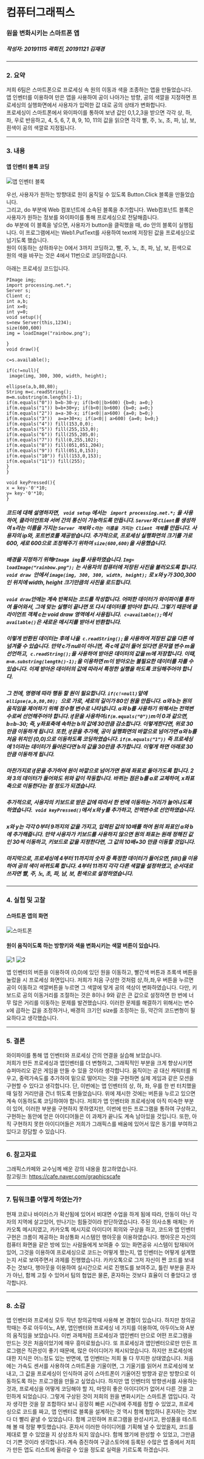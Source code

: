 #  컴퓨터그래픽스  
### 원을 변화시키는 스마트폰 앱
##### 작성자: 20191115 곽희진, 20191121 김재경 

---------------------
### 2. 요약  

저희 6팀은 스마트폰으로 프로세싱 속 원의 이동과 색을 조종하는 앱을 만들었습니다.  
앱 인벤터를 이용하여 만은 앱을 사용하여 공이 나아가는 방향, 공의 색깔을 지정하면 
프로세싱의 실행화면에서 사용자가 입력한 값 대로 공의 상태가 변화합니다.   
 프로세싱이 스마트폰에서 와이파이를 통하여 보낸 값인 0,1,2,3을 받으면 각각 상, 하, 좌, 우로 반응하고, 4, 5, 6, 7, 8, 9, 10, 11의 값을 읽으면 각각 빨, 주, 노, 초, 파, 남, 보, 흰색이 공의 색깔로 지정됩니다.  

--------------------
### 3. 내용
#### 앱 인벤터 블록 코딩 
![앱 인벤터 블록](https://user-images.githubusercontent.com/50646904/80808882-74273480-8bfb-11ea-9d97-74b92c6c79c5.png)

우선, 사용자가 원하는 방향대로 원이 움직일 수 있도록 Button.Click 블록을 만들었습니다.  
그리고, do 부분에 Web 컴포넌트에 소속된 블록을 추가합니다. Web컴포넌트 블록은 사용자가 원하는 정보를 와이파이를 통해 프로세싱으로 전달해줍니다.  
do 부분에 이 블록을 넣으면, 사용자가 button을 클릭했을 때, do 안의 블록이 실행됩니다.  이 프로그램에서는 Web1.PutText를 사용하여 text에 저장된 값을 프로세싱으로 넘기도록 했습니다.  
원이 이동하는 상하좌우는 0에서 3까지 코딩하고, 빨, 주, 노, 초, 파, 남, 보, 흰색으로 원의 색을 바꾸는 것은 4에서 11번으로 코딩하였습니다.    

아래는 프로세싱 코드입니다.  
```
PImage img;
import processing.net.*;
Server s;
Client c;
int a,b;
int x=0;
int y=0;
void setup(){
s=new Server(this,1234);
size(600,600)
img = loadImage("rainbow.png");

}
void draw(){

c=s.available();

if(c!=null){
 image(img, 300, 300, width, height);

ellipse(a,b,80,80);
String m=c.readString();
m=m.substring(m.length()-1);
if(m.equals("0")) b=b-30-y; if(b<0||b>600) {b=0; a=0;} 
if(m.equals("1")) b=b+30+y; if(b<0||b>600) {b=0; a=0;}
if(m.equals("2")) a=a-30-x; if(a<0||a>600) {a=0; b=0;}
if(m.equals("3"))  a=a+30+x; if(a<0|| a>600) {a=0; b=0;}
if(m.equals("4")) fill(153,0,0);
if(m.equals("5")) fill(255,153,0);
if(m.equals("6")) fill(255,205,0);
if(m.equals("7")) fill(0,255,102);
if(m.equals("8")) fill(051,051,204);
if(m.equals("9")) fill(051,0,153);
if(m.equals("10")) fill(153,0,153);
if(m.equals("11")) fill(255);
}
}

void keyPressed(){
x = key-'0'*10;
y= key-'0'*10;
}
``` 


##### 코드에 대해 설명하자면, ``` void setup``` 에서는 ``` import processing.net.*;``` 을 사용하여, 클라이언트와 서버 간의 통신이 가능하도록 만듭니다. ```Server```와 ```Client```를 생성하여 s라는 이름을 가지는 ```Server 객체```와 ```c라는 이름을 가지는 Client 객체```를 만듭니다.  사용자의 ip와, 포트번호를 제공받습니다. 추가적으로, 프로세싱 실행화면의 크기를 가로 600, 세로 600으로 조정해주기 위하여 ```size(600,600)```을 사용했습니다.  
##### 배경을 지정하기 위해```PImage img```를 사용하였습니다. ```Img= loadImage(“rainbow.png”);``` 는 사용자의 컴퓨터에 저장된 사진을 불러오도록 합니다.  ```void draw ```안에서 ```image(img, 300, 300, width, height);``` 로 x와 y가 300,300인 위치에 width, height 크기만큼의 사진을 로드합니다.  
##### ```void draw```안에는 계속 반복되는 코드를 작성합니다. 어떠한 데이터가 와이파이를 통하여 들어와서, 그에 맞는 실행이 끝나면 또 다시 데이터를 받아야 합니다. 그렇기 때문에 클라이언트 객체 c는 void draw 영역에서 사용됩니다.``` c=available();```에서 ```available()```은 새로운 메시지를 받아서 반환합니다.   
 #####  이렇게 반환된 데이터는 후에 나올``` c.readString();```을 사용하여 저장된 값을 다른 에 넘겨줄 수 있습니다. 만약 c가 null이 아니면, 즉 c에 값이 들어 있다면 문자열 변수 m을 선언하고,``` c.readString();```을 사용하여 받아온 데이터의 값을 m에 저장합니다.  이때, ```m=m.substring(length()-1);```을 이용하면 m이 받아오는 불필요한 데이터를 자를 수 있습니다. 이제 받아온 데이터의 값에 따라서 특정한 실행을 하도록 코딩해주어야 합니다.   
 ##### 그 전에, 명령에 따라 행동 할 원이 필요합니다. ```if(c!=null)```앞에 ```ellipse(a,b,80,80); ```으로 가로, 세로의 길이가 80인 원을 만듭니다. a와 b는 원의 움직임을 제어하기 위해 정수형 변수로 나타냅니다. a와 b를 사용하기 위해서는 전역변수로써 선언해주어야 합니다. if문을 사용하여``` if(m.equals(“0”)) ```m이 0과 같으면, b=b-30; 즉, y좌표축에 속하는 b의 값에 30만큼 감소합니다. 이렇게한다면, 위로 30만큼 이동하게 됩니다. 또한, if문을 추가해, 공이 실행화면의 바깥으로 넘어가면 a와 b를 처음 위치인 (0,0)으로 이동하도록 코딩하였습니다. ```if(m.equals(“1”))``` 즉 프로세싱에 1이라는 데이터가 들어온다면 b의 값을 30만큼 추가합니다. 이렇게 하면 아래로 30만큼 이동하게 됩니다.  
#####  마찬가지로 if문을 추가하여 원이 바깥으로 넘어가면 원래 좌표로 돌아가도록 합니다. 2와 3의 데이터가 들어와도 위와 같이 작동합니다. 바뀌는 점은 b를 a로 교체하여, x좌표축으로 이동한다는 점 정도가 되겠습니다.  
##### 추가적으로, 사용자의 키보드로 받은 값에 따라서 한 번에 이동하는 거리가 늘어나도록 하였습니다.``` void keyPressed()```에서 x와 y를 추가하고, 전역변수로 선언하였습니다.  
#####  x와 y는 각각 0부터 9까지의 값을 가지고, 입력된 값의 10배를 하여 원의 좌표인 a와 b에 추가해줍니다. 만약 사용자가 키보드를 사용하지 않으면 원의 좌표는 원래 정해진 값인 30씩 이동하고, 키보드로 값을 지정한다면, 그 값의 10배+30 만큼 이동할 것입니다.  
##### 마지막으로, 프로세싱에 4부터 11까지의 숫자 중 특정한 데이터가 들어오면, fill()을 이용하여 공의 색이 바뀌도록 합니다. 4부터 11까지 각각 다른 색깔을 설정하였고, 순서대로 쓰자면 빨, 주, 노, 초, 파, 남, 보, 흰색으로 설정하였습니다.   


--------------------
### 4. 실험 및 고찰

#### 스마트폰 앱의 화면  
![스마트폰](https://user-images.githubusercontent.com/50646904/80808809-4d68fe00-8bfb-11ea-83c8-80acbc632662.png)

#### 원이 움직이도록 하는 방향키와 색을 변화시키는 색깔 버튼이 있습니다.   
![1](https://user-images.githubusercontent.com/50646904/80808801-49d57700-8bfb-11ea-8d7f-da5074c01796.png)
![2](https://user-images.githubusercontent.com/50646904/80808807-4b9f3a80-8bfb-11ea-8d65-45e33e184964.png)

앱 인벤터의 버튼을 이용하여 (0,0)에 있던 원을 이동하고, 빨간색 버튼과 초록색 버튼을 눌렀을 시 프로세싱 화면입니다. 저희가 처음 구상한 것처럼 상,하,좌,우 버튼을 누르면 공이 이동하고 색깔버튼을 누르면 그 색깔에 맞게 공의 색상이 변화하였습니다. 다만, 키보드로 공의 이동거리를 조절하는 것은 8이나 9와 같은 큰 값으로 설정하면 한 번에 너무 많은 거리를 이동하는 문제를 발견했습니다. 이러한 문제를 해결하기 위해서는 변수 x에 곱하는 값을 조정하거나, 배경의 크기인 size를 조정하는 등, 약간의 코드변형이 필요하다고 생각했습니다. 

--------------------
### 5. 결론
와이파이를 통해 앱 인벤터와 프로세싱 간의 연결을 실습해 보았습니다.   
저희가 만든 프로세싱과 앱인벤터를 더 변형하고, 그래픽적인 부분을 크게 향상시키면 슈퍼마리오 같은 게임을 만들 수 있을 것이라 생각합니다. 움직이는 공 대신 캐릭터를 씌우고, 중력가속도를 추가하여 밑으로 떨어지는 것을 구현하면 실제 게임과 같은 모션을 구현할 수 있다고 생각합니다. 단, 이번에는 앱 인벤터의 상, 하, 좌, 우를 한 번 터치했을 때 일정 거리만큼 건너 뛰도록 만들었습니다. 위에 제시한 것에는 버튼을 누르고 있으면 계속 이동하도록 코딩하여야 합니다. 저희가 앱 인벤터와 프로세싱에 아직 미숙한 부분이 있어, 이러한 부분을 구현하지 못하였지만, 이번에 만든 프로그램을 통하여 구상하고, 구현하는 동안에 얻은 아이디어들은 이 과제가 끝나도 계속 남아있을 것입니다. 또한, 아직 구현하지 못한 아이디어들은 저희가 그래픽스를 배움에 있어서 많은 동기를 부여하고 있다고 장담할 수 있습니다. 


--------------------

### 6. 참고자료

그래픽스카페와 교수님께 배운 강의 내용을 참고하였습니다.   
참고링크: https://cafe.naver.com/graphicscafe

--------------------
### 7. 팀워크를 어떻게 하였는가?  

현재 코로나 바이러스가 확산됨에 있어서 비대면 수업을 하게 됨에 따라, 안동이 아닌 각자의 지역에 살고있어, 만나기는 힘들것이라 판단하였습니다. 주된 의사소통 매체는 카카오톡 메시지였고, 카카오톡 메시지로 아이디어 회의와 구상을 하고, 코드와 앱 인벤터 구현은 크롬이 제공하는 화상통화 시스템인 행아웃을 이용하였습니다. 행아웃은 자신의 컴퓨터 화면을 같은 방에 있는 사람들에게 보여줄 수 있는 화면공유 시스템이 탑재되어 있어, 그것을 이용하여 프로세싱으로 코드는 어떻게 짰는지, 앱 인벤터는 어떻게 설계했는지 서로 보여주면서 과제를 진행했습니다. 카카오톡으로 그저 자신이 짠 코드를 보내주는 것보다, 행아웃을 이용하여 실시간으로 서로 진행도를 보여주고, 틀린 부분을 혼자가 아닌, 함께 고칠 수 있어서 팀의 협업은 물론, 혼자하는 것보다 효율이 더 좋았다고 생각합니다. 

--------------------
### 8. 소감
 앱 인벤터와 프로세싱 모두 작년 창의공학때 사용해 본 경험이 있습니다. 하지만 창의공학때는 주로 아두이노, A봇, 앱인벤터와 프로세싱 네 가지를 이용하여, 아두이노와 A봇의 움직임을 보았습니다. 이번 과제처럼 프로세싱과 앱인벤터 만으로 어떤 프로그램을 만드는 것은 처음이었기에 매우 흥미로웠습니다. 또 프로세싱과 앱인벤터으로만 만든 프로그램은 직관성이 좋기 때문에, 많은 아이디어가 제시되었습니다. 하지만 프로세싱에 대한 지식은 어느정도 있는 반면에, 앱 인벤터는 저희 둘 다 무지한 상태였습니다. 처음에는 가속도 센서를 사용하여 스마트폰을 기울이면, 그 기울기를 읽어서 프로세싱에 보내고, 그 값을 프로세싱이 인식하여 공이 스마트폰이 기울어진 방향과 같은 방향으로 이동하도록 하는 프로그램을 만들고 싶었습니다. 하지만 앱 인벤터의 방향센서를 사용하는 것과, 프로세싱을 어떻게 코딩해야 할 지, 마땅히 좋은 아이디어가 없어서 다른 것을 고민하게 되었습니다. 그렇게 구상된 것이 저희의 원을 변화시키는 스마트폰 앱입니다. 각자 생각한 것을 잘 조합하다 보니 굉장히 빠른 시간내에 주제를 정할 수 있었고, 프로세싱으로 코드를 짜고, 앱 인벤터로 블록을 설계하는 것 역시 함께 협업하니 혼자하는 것보다 더 빨리 끝낼 수 있었습니다. 함께 고민하며 프로그램을 완성시키고, 완성품을 테스트 해 볼 때 정말 뿌듯했습니다. 혼자서 이러한 아이디어를 기획해 낼 수 있었을지, 코드를 제대로 짤 수 있었을 지 상상조차 되지 않습니다. 함께 했기에 완성할 수 있었고, 그만큼 더 기쁜 것이라 생각합니다. 계속 증진하여 구글스토어에 등록된 수많은 앱 중에서 저희가 만든 앱도 리스트에 올라갈 수 있을 정도로 실력을 기르도록 하겠습니다.
